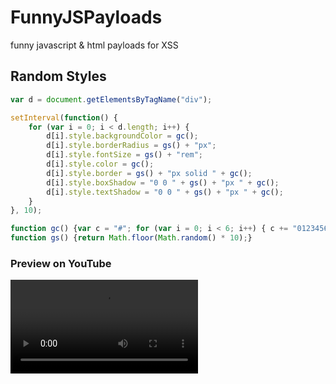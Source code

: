 # FunnyJSPayloads
funny javascript &amp; html payloads for XSS


## Random Styles
```javascript
var d = document.getElementsByTagName("div");

setInterval(function() {
    for (var i = 0; i < d.length; i++) {
        d[i].style.backgroundColor = gc();
        d[i].style.borderRadius = gs() + "px";
        d[i].style.fontSize = gs() + "rem";
        d[i].style.color = gc();
        d[i].style.border = gs() + "px solid " + gc();
        d[i].style.boxShadow = "0 0 " + gs() + "px " + gc();
        d[i].style.textShadow = "0 0 " + gs() + "px " + gc();
    }
}, 10);

function gc() {var c = "#"; for (var i = 0; i < 6; i++) { c += "0123456789ABCDEF"[Math.floor(Math.random() * 16)]; }return c;}
function gs() {return Math.floor(Math.random() * 10);}
```

### Preview on YouTube
![](https://thumbs.gfycat.com/CloudyDefinitiveAfricanporcupine-mobile.mp4)
